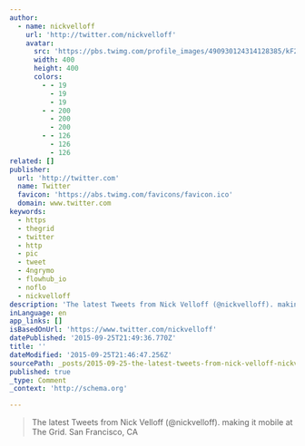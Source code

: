 ```yaml
---
author:
  - name: nickvelloff
    url: 'http://twitter.com/nickvelloff'
    avatar:
      src: 'https://pbs.twimg.com/profile_images/490930124314128385/kF2rtxBl_400x400.jpeg'
      width: 400
      height: 400
      colors:
        - - 19
          - 19
          - 19
        - - 200
          - 200
          - 200
        - - 126
          - 126
          - 126
related: []
publisher:
  url: 'http://twitter.com'
  name: Twitter
  favicon: 'https://abs.twimg.com/favicons/favicon.ico'
  domain: www.twitter.com
keywords:
  - https
  - thegrid
  - twitter
  - http
  - pic
  - tweet
  - 4ngrymo
  - flowhub_io
  - noflo
  - nickvelloff
description: 'The latest Tweets from Nick Velloff (@nickvelloff). making it mobile at The Grid. San Francisco, CA'
inLanguage: en
app_links: []
isBasedOnUrl: 'https://www.twitter.com/nickvelloff'
datePublished: '2015-09-25T21:49:36.770Z'
title: ''
dateModified: '2015-09-25T21:46:47.256Z'
sourcePath: _posts/2015-09-25-the-latest-tweets-from-nick-velloff-nickvelloff-making-i.md
published: true
_type: Comment
_context: 'http://schema.org'

---
```

> The latest Tweets from Nick Velloff &lpar;&commat;nickvelloff&rpar;&period; making it mobile at The Grid&period; San Francisco&comma; CA